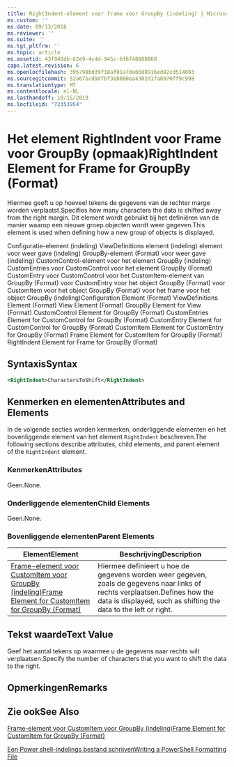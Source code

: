 ```yaml
---
title: RightIndent-element voor frame voor GroupBy (indeling) | Microsoft Docs
ms.custom: ''
ms.date: 09/13/2016
ms.reviewer: ''
ms.suite: ''
ms.tgt_pltfrm: ''
ms.topic: article
ms.assetid: 43f940db-62e9-4c4d-945c-6f6f48880868
caps.latest.revision: 6
ms.openlocfilehash: 395798bd39f18af01a7da6b88916ed82cd514003
ms.sourcegitcommit: 52a67bcd9d7bf3e8600ea4302d1fa8970ff9c998
ms.translationtype: MT
ms.contentlocale: nl-NL
ms.lasthandoff: 10/15/2019
ms.locfileid: "72353954"
---
```

# <a name="rightindent-element-for-frame-for-groupby-format"></a><span data-ttu-id="9093d-102">Het element RightIndent voor Frame voor GroupBy (opmaak)</span><span class="sxs-lookup"><span data-stu-id="9093d-102">RightIndent Element for Frame for GroupBy (Format)</span></span>

<span data-ttu-id="9093d-103">Hiermee geeft u op hoeveel tekens de gegevens van de rechter marge worden verplaatst.</span><span class="sxs-lookup"><span data-stu-id="9093d-103">Specifies how many characters the data is shifted away from the right margin.</span></span> <span data-ttu-id="9093d-104">Dit element wordt gebruikt bij het definiëren van de manier waarop een nieuwe groep objecten wordt weer gegeven.</span><span class="sxs-lookup"><span data-stu-id="9093d-104">This element is used when defining how a new group of objects is displayed.</span></span>

<span data-ttu-id="9093d-105">Configuratie-element (indeling) ViewDefinitions element (indeling) element voor weer gave (indeling) GroupBy-element (Format) voor weer gave (indeling) CustomControl-element voor het element GroupBy (indeling) CustomEntries voor CustomControl voor het element GroupBy (Format) CustomEntry voor CustomControl voor het CustomItem-element van GroupBy (Format) voor CustomEntry voor het object GroupBy (Format) voor CustomItem voor het object GroupBy (Format) voor het frame voor het object GroupBy (indeling)</span><span class="sxs-lookup"><span data-stu-id="9093d-105">Configuration Element (Format) ViewDefinitions Element (Format) View Element (Format) GroupBy Element for View (Format) CustomControl Element for GroupBy (Format) CustomEntries Element for CustomControl for GroupBy (Format) CustomEntry Element for CustomControl for GroupBy (Format) CustomItem Element for CustomEntry for GroupBy (Format) Frame Element for CustomItem for GroupBy (Format) RightIndent Element for Frame for GroupBy (Format)</span></span>

## <a name="syntax"></a><span data-ttu-id="9093d-106">Syntaxis</span><span class="sxs-lookup"><span data-stu-id="9093d-106">Syntax</span></span>

```xml
<RightIndent>CharactersToShift</RightIndent>
```

## <a name="attributes-and-elements"></a><span data-ttu-id="9093d-107">Kenmerken en elementen</span><span class="sxs-lookup"><span data-stu-id="9093d-107">Attributes and Elements</span></span>

<span data-ttu-id="9093d-108">In de volgende secties worden kenmerken, onderliggende elementen en het bovenliggende element van het element `RightIndent` beschreven.</span><span class="sxs-lookup"><span data-stu-id="9093d-108">The following sections describe attributes, child elements, and parent element of the `RightIndent` element.</span></span>

### <a name="attributes"></a><span data-ttu-id="9093d-109">Kenmerken</span><span class="sxs-lookup"><span data-stu-id="9093d-109">Attributes</span></span>

<span data-ttu-id="9093d-110">Geen.</span><span class="sxs-lookup"><span data-stu-id="9093d-110">None.</span></span>

### <a name="child-elements"></a><span data-ttu-id="9093d-111">Onderliggende elementen</span><span class="sxs-lookup"><span data-stu-id="9093d-111">Child Elements</span></span>

<span data-ttu-id="9093d-112">Geen.</span><span class="sxs-lookup"><span data-stu-id="9093d-112">None.</span></span>

### <a name="parent-elements"></a><span data-ttu-id="9093d-113">Bovenliggende elementen</span><span class="sxs-lookup"><span data-stu-id="9093d-113">Parent Elements</span></span>

|<span data-ttu-id="9093d-114">Element</span><span class="sxs-lookup"><span data-stu-id="9093d-114">Element</span></span>|<span data-ttu-id="9093d-115">Beschrijving</span><span class="sxs-lookup"><span data-stu-id="9093d-115">Description</span></span>|
|-------------|-----------------|
|[<span data-ttu-id="9093d-116">Frame-element voor CustomItem voor GroupBy (indeling)</span><span class="sxs-lookup"><span data-stu-id="9093d-116">Frame Element for CustomItem for GroupBy (Format)</span></span>](./frame-element-for-customitem-for-groupby-format.md)|<span data-ttu-id="9093d-117">Hiermee definieert u hoe de gegevens worden weer gegeven, zoals de gegevens naar links of rechts verplaatsen.</span><span class="sxs-lookup"><span data-stu-id="9093d-117">Defines how the data is displayed, such as shifting the data to the left or right.</span></span>|

## <a name="text-value"></a><span data-ttu-id="9093d-118">Tekst waarde</span><span class="sxs-lookup"><span data-stu-id="9093d-118">Text Value</span></span>

<span data-ttu-id="9093d-119">Geef het aantal tekens op waarmee u de gegevens naar rechts wilt verplaatsen.</span><span class="sxs-lookup"><span data-stu-id="9093d-119">Specify the number of characters that you want to shift the data to the right.</span></span>

## <a name="remarks"></a><span data-ttu-id="9093d-120">Opmerkingen</span><span class="sxs-lookup"><span data-stu-id="9093d-120">Remarks</span></span>

## <a name="see-also"></a><span data-ttu-id="9093d-121">Zie ook</span><span class="sxs-lookup"><span data-stu-id="9093d-121">See Also</span></span>

[<span data-ttu-id="9093d-122">Frame-element voor CustomItem voor GroupBy (indeling)</span><span class="sxs-lookup"><span data-stu-id="9093d-122">Frame Element for CustomItem for GroupBy (Format)</span></span>](./frame-element-for-customitem-for-groupby-format.md)

[<span data-ttu-id="9093d-123">Een Power shell-indelings bestand schrijven</span><span class="sxs-lookup"><span data-stu-id="9093d-123">Writing a PowerShell Formatting File</span></span>](./writing-a-powershell-formatting-file.md)
